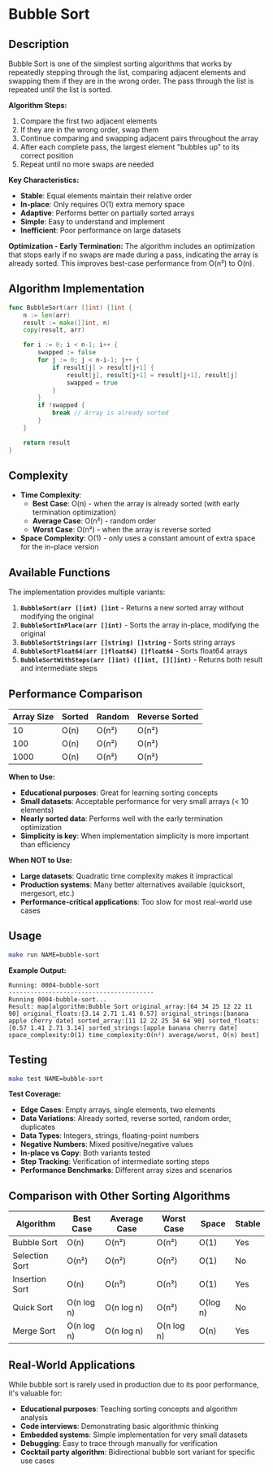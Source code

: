 # Bubble Sort

## Description

Bubble Sort is one of the simplest sorting algorithms that works by repeatedly stepping through the list, comparing adjacent elements and swapping them if they are in the wrong order. The pass through the list is repeated until the list is sorted.

**Algorithm Steps:**

1. Compare the first two adjacent elements
2. If they are in the wrong order, swap them
3. Continue comparing and swapping adjacent pairs throughout the array
4. After each complete pass, the largest element "bubbles up" to its correct position
5. Repeat until no more swaps are needed

**Key Characteristics:**

- **Stable**: Equal elements maintain their relative order
- **In-place**: Only requires O(1) extra memory space
- **Adaptive**: Performs better on partially sorted arrays
- **Simple**: Easy to understand and implement
- **Inefficient**: Poor performance on large datasets

**Optimization - Early Termination:**
The algorithm includes an optimization that stops early if no swaps are made during a pass, indicating the array is already sorted. This improves best-case performance from O(n²) to O(n).

## Algorithm Implementation

```go
func BubbleSort(arr []int) []int {
    n := len(arr)
    result := make([]int, n)
    copy(result, arr)

    for i := 0; i < n-1; i++ {
        swapped := false
        for j := 0; j < n-i-1; j++ {
            if result[j] > result[j+1] {
                result[j], result[j+1] = result[j+1], result[j]
                swapped = true
            }
        }
        if !swapped {
            break // Array is already sorted
        }
    }

    return result
}
```

## Complexity

- **Time Complexity**:
  - **Best Case**: O(n) - when the array is already sorted (with early termination optimization)
  - **Average Case**: O(n²) - random order
  - **Worst Case**: O(n²) - when the array is reverse sorted
- **Space Complexity**: O(1) - only uses a constant amount of extra space for the in-place version

## Available Functions

The implementation provides multiple variants:

1. **`BubbleSort(arr []int) []int`** - Returns a new sorted array without modifying the original
2. **`BubbleSortInPlace(arr []int)`** - Sorts the array in-place, modifying the original
3. **`BubbleSortStrings(arr []string) []string`** - Sorts string arrays
4. **`BubbleSortFloat64(arr []float64) []float64`** - Sorts float64 arrays
5. **`BubbleSortWithSteps(arr []int) ([]int, [][]int)`** - Returns both result and intermediate steps

## Performance Comparison

| Array Size | Sorted | Random | Reverse Sorted |
| ---------- | ------ | ------ | -------------- |
| 10         | O(n)   | O(n²)  | O(n²)          |
| 100        | O(n)   | O(n²)  | O(n²)          |
| 1000       | O(n)   | O(n²)  | O(n²)          |

**When to Use:**

- **Educational purposes**: Great for learning sorting concepts
- **Small datasets**: Acceptable performance for very small arrays (< 10 elements)
- **Nearly sorted data**: Performs well with the early termination optimization
- **Simplicity is key**: When implementation simplicity is more important than efficiency

**When NOT to Use:**

- **Large datasets**: Quadratic time complexity makes it impractical
- **Production systems**: Many better alternatives available (quicksort, mergesort, etc.)
- **Performance-critical applications**: Too slow for most real-world use cases

## Usage

```bash
make run NAME=bubble-sort
```

**Example Output:**

```
Running: 0004-bubble-sort
----------------------------------------
Running 0004-bubble-sort...
Result: map[algorithm:Bubble Sort original_array:[64 34 25 12 22 11 90] original_floats:[3.14 2.71 1.41 0.57] original_strings:[banana apple cherry date] sorted_array:[11 12 22 25 34 64 90] sorted_floats:[0.57 1.41 2.71 3.14] sorted_strings:[apple banana cherry date] space_complexity:O(1) time_complexity:O(n²) average/worst, O(n) best]
```

## Testing

```bash
make test NAME=bubble-sort
```

**Test Coverage:**

- **Edge Cases**: Empty arrays, single elements, two elements
- **Data Variations**: Already sorted, reverse sorted, random order, duplicates
- **Data Types**: Integers, strings, floating-point numbers
- **Negative Numbers**: Mixed positive/negative values
- **In-place vs Copy**: Both variants tested
- **Step Tracking**: Verification of intermediate sorting steps
- **Performance Benchmarks**: Different array sizes and scenarios

## Comparison with Other Sorting Algorithms

| Algorithm      | Best Case  | Average Case | Worst Case | Space    | Stable |
| -------------- | ---------- | ------------ | ---------- | -------- | ------ |
| Bubble Sort    | O(n)       | O(n²)        | O(n²)      | O(1)     | Yes    |
| Selection Sort | O(n²)      | O(n²)        | O(n²)      | O(1)     | No     |
| Insertion Sort | O(n)       | O(n²)        | O(n²)      | O(1)     | Yes    |
| Quick Sort     | O(n log n) | O(n log n)   | O(n²)      | O(log n) | No     |
| Merge Sort     | O(n log n) | O(n log n)   | O(n log n) | O(n)     | Yes    |

## Real-World Applications

While bubble sort is rarely used in production due to its poor performance, it's valuable for:

- **Educational purposes**: Teaching sorting concepts and algorithm analysis
- **Code interviews**: Demonstrating basic algorithmic thinking
- **Embedded systems**: Simple implementation for very small datasets
- **Debugging**: Easy to trace through manually for verification
- **Cocktail party algorithm**: Bidirectional bubble sort variant for specific use cases
